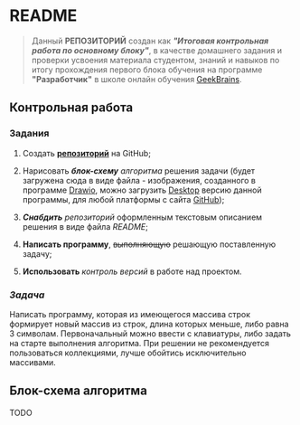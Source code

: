 # README 
>Данный **РЕПОЗИТОРИЙ** создан как ***"Итоговая контрольная работа по основному блоку"***, в качестве домашнего задания и проверки усвоения материала студентом, знаний и навыков по итогу прохождения первого блока обучения на программе **"Разработчик"** в школе онлайн обучения [GeekBrains](https://gb.ru/).

## Контрольная работа

### Задания
1. Создать [**репозиторий**](https://github.com/ivanshh86/ControlTest_1.git) на GitHub;

2. Нарисовать ***блок-схему** алгоритма* решения задачи (будет загружена сюда в виде файла - изображения, созданного в программе [Drawio](https://www.drawio.com/), можно загрузить [Desktop](https://github.com/jgraph/drawio-desktop/releases/tag/v21.6.5) версию данной программы, для любой платформы с сайта [GitHub](https://github.com/));

3. ***Снабдить** репозиторий* оформленным текстовым описанием решения в виде файла *README*;

4. **Написать программу**, ~~выполняющую~~ решающую поставленную задачу;

5. **Использовать** _контроль версий_ в работе над проектом.

### *Задача*
Написать программу, которая из имеющегося массива строк формирует новый массив из строк, длина которых меньше, либо равна 3 символам. Первоначальный можно ввести с клавиатуры, либо задать на старте выполнения алгоритма. При решении не рекомендуется пользоваться коллекциями, лучше обойтись исключительно массивами.

## Блок-схема алгоритма

TODO
